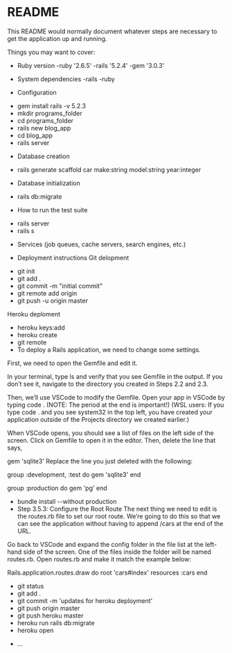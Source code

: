 # README

This README would normally document whatever steps are necessary to get the
application up and running.

Things you may want to cover:

* Ruby version
-ruby '2.6.5'
-rails '5.2.4'
-gem '3.0.3'

* System dependencies
-rails
-ruby

* Configuration
- gem install rails -v 5.2.3
- mkdir programs_folder
- cd programs_folder
- rails new blog_app
- cd blog_app
- rails server

* Database creation
- rails generate scaffold car make:string model:string year:integer

* Database initialization
- rails db:migrate

* How to run the test suite
- rails server
- rails s

* Services (job queues, cache servers, search engines, etc.)

* Deployment instructions
Git delopment
- git init
- git add .
- git commit -m "initial commit"
- git remote add origin <SSH URL from above>
- git push -u origin master

Heroku deploment
- heroku keys:add
- heroku create
- git remote
- To deploy a Rails application, we need to change some settings.

First, we need to open the Gemfile and edit it.

In your terminal, type ls and verify that you see Gemfile in the output. If you don’t see it, navigate to the directory you created in Steps 2.2 and 2.3.

Then, we’ll use VSCode to modify the Gemfile. Open your app in VSCode by typing code . (NOTE: The period at the end is important!) (WSL users: If you type code . and you see system32 in the top left, you have created your application outside of the Projects directory we created earlier.)

When VSCode opens, you should see a list of files on the left side of the screen. Click on Gemfile to open it in the editor. Then, delete the line that says,

gem 'sqlite3'
Replace the line you just deleted with the following:

group :development, :test do
 gem 'sqlite3'
end

group :production do
  gem 'pg'
end

- bundle install --without production
- Step 3.5.3: Configure the Root Route
The next thing we need to edit is the routes.rb file to set our root route. We’re going to do this so that we can see the application without having to append /cars at the end of the URL.

Go back to VSCode and expand the config folder in the file list at the left-hand side of the screen. One of the files inside the folder will be named routes.rb. Open routes.rb and make it match the example below:

Rails.application.routes.draw do
  root 'cars#index'
  resources :cars
end

- git status
- git add .
- git commit -m 'updates for heroku deployment'
- git push origin master
- git push heroku master
- heroku run rails db:migrate
- heroku open

* ...
